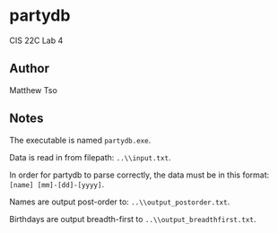 # partydb

CIS 22C Lab 4

## Author

Matthew Tso

## Notes

The executable is named `partydb.exe`.

Data is read in from filepath: `..\\input.txt`.

In order for partydb to parse correctly,
the data must be in this format: `[name] [mm]-[dd]-[yyyy]`.

Names are output post-order to: `..\\output_postorder.txt`.

Birthdays are output breadth-first to `..\\output_breadthfirst.txt`.
